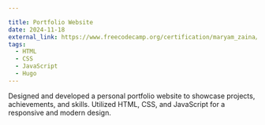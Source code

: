 ```yaml
---

title: Portfolio Website
date: 2024-11-18
external_link: https://www.freecodecamp.org/certification/maryam_zaina/responsive-web-design
tags:
  - HTML
  - CSS
  - JavaScript
  - Hugo
---
```


Designed and developed a personal portfolio website to showcase projects, achievements, and skills. Utilized HTML, CSS, and JavaScript for a responsive and modern design.


<!--more-->
